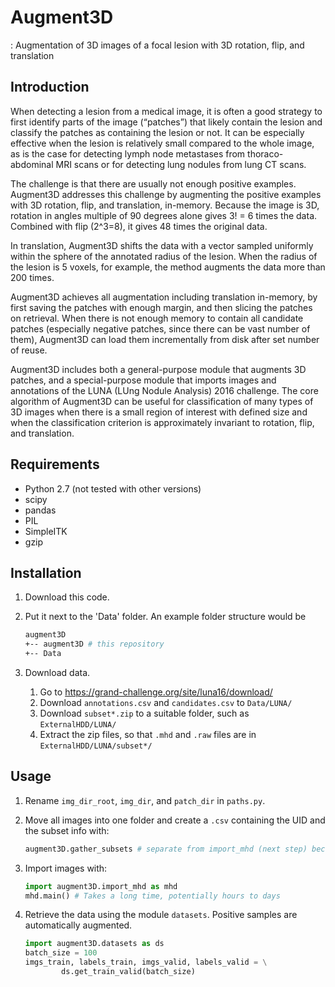 # Augment3D
: Augmentation of 3D images of a focal lesion with 3D rotation, flip, and translation

## Introduction
When detecting a lesion from a medical image, it is often a good strategy to first identify parts of the image (“patches”) that likely contain the lesion and classify the patches as containing the lesion or not. It can be especially effective when the lesion is relatively small compared to the whole image, as is the case for detecting lymph node metastases from thoraco-abdominal MRI scans or for detecting lung nodules from lung CT scans. 

The challenge is that there are usually not enough positive examples. Augment3D addresses this challenge by augmenting the positive examples with 3D rotation, flip, and translation, in-memory. Because the image is 3D, rotation in angles multiple of 90 degrees alone gives 3! = 6 times the data. Combined with flip (2^3=8), it gives 48 times the original data.

In translation, Augment3D shifts the data with a vector sampled uniformly within the sphere of the annotated radius of the lesion. When the radius of the lesion is 5 voxels, for example, the method augments the data more than 200 times. 

Augment3D achieves all augmentation including translation in-memory, by first saving the patches with enough margin, and then slicing the patches on retrieval. When there is not enough memory to contain all candidate patches (especially negative patches, since there can be vast number of them), Augment3D can load them incrementally from disk after set number of reuse.

Augment3D includes both a general-purpose module that augments 3D patches, and a special-purpose module that imports images and annotations of the LUNA (LUng Nodule Analysis) 2016 challenge. The core algorithm of Augment3D can be useful for classification of many types of 3D images when there is a small region of interest with defined size and when the classification criterion is approximately invariant to rotation, flip, and translation. 

## Requirements
* Python 2.7 (not tested with other versions)
* scipy
* pandas
* PIL
* SimpleITK
* gzip

## Installation
1. Download this code.
2. Put it next to the 'Data' folder. An example folder structure would be

   ```bash
   augment3D
   +-- augment3D # this repository
   +-- Data 
   ```
        
3. Download data.
    1. Go to https://grand-challenge.org/site/luna16/download/
    2. Download `annotations.csv` and `candidates.csv` to `Data/LUNA/`
    3. Download `subset*.zip` to a suitable folder, such as `ExternalHDD/LUNA/`
    4. Extract the zip files, so that `.mhd` and `.raw` files are in `ExternalHDD/LUNA/subset*/`

## Usage
1. Rename `img_dir_root`, `img_dir`, and `patch_dir` in `paths.py`.
2. Move all images into one folder and create a `.csv` containing the UID and the subset info with:

    ```python
    augment3D.gather_subsets # separate from import_mhd (next step) because import_mhd takes a long time
    ```
    
3. Import images with:

    ```python
    import augment3D.import_mhd as mhd
    mhd.main() # Takes a long time, potentially hours to days
    ```
    
4. Retrieve the data using the module `datasets`. Positive samples are automatically augmented.

    ```python
    import augment3D.datasets as ds
    batch_size = 100
    imgs_train, labels_train, imgs_valid, labels_valid = \
            ds.get_train_valid(batch_size)
    ```

